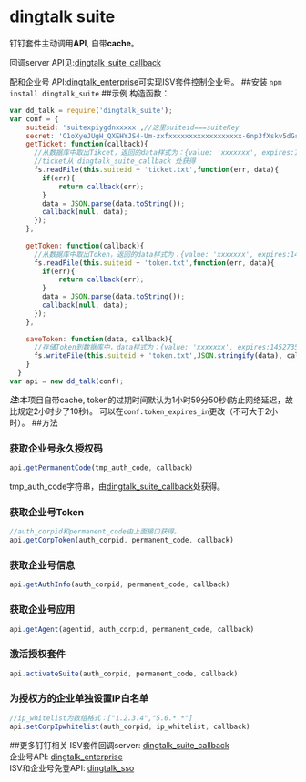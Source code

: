 # dingtalk suite
钉钉套件主动调用**API**, 自带**cache**。

回调server API见:[dingtalk_suite_callback](https://github.com/hezedu/dingtalk_suite_callback)

配和企业号 API:[dingtalk_enterprise](https://github.com/hezedu/dingtalk_enterprise)可实现ISV套件控制企业号。
##安装 
`npm install dingtalk_suite`
##示例
构造函数：
```js
var dd_talk = require('dingtalk_suite');
var conf = {
    suiteid: 'suitexpiygdnxxxxx',//这里suiteid===suiteKey
    secret: 'C1oXyeJUgH_QXEHYJS4-Um-zxfxxxxxxxxxxxxxxxxxx-6np3fXskv5dGs',
    getTicket: function(callback){ 
      //从数据库中取出Tikcet，返回的data样式为：{value: 'xxxxxxx', expires:1452735301543}
      //ticket从 dingtalk_suite_callback 处获得
      fs.readFile(this.suiteid + 'ticket.txt',function(err, data){
        if(err){
            return callback(err);
        }
        data = JSON.parse(data.toString());
        callback(null, data);
      });
    },
    
    getToken: function(callback){
      //从数据库中取出Token，返回的data样式为：{value: 'xxxxxxx', expires:1452735301543}
      fs.readFile(this.suiteid + 'token.txt',function(err, data){
        if(err){
            return callback(err);
        }
        data = JSON.parse(data.toString());
        callback(null, data);
      });
    },
    
    saveToken: function(data, callback){
      //存储Token到数据库中，data样式为：{value: 'xxxxxxx', expires:1452735301543//过期时间}
      fs.writeFile(this.suiteid + 'token.txt',JSON.stringify(data), callback);
    }
  }
var api = new dd_talk(conf);
```
___注___:本项目自带cache, token的过期时间默认为1小时59分50秒(防止网络延迟，故比规定2小时少了10秒)。
可以在`conf.token_expires_in`更改（不可大于2小时）。
##方法
### 获取企业号永久授权码
```js
api.getPermanentCode(tmp_auth_code, callback)
```
tmp_auth_code字符串，由[dingtalk_suite_callback](https://github.com/hezedu/dingtalk_suite_callback)处获得。
### 获取企业号Token
```js
//auth_corpid和permanent_code由上面接口获得。
api.getCorpToken(auth_corpid, permanent_code, callback)
```
### 获取企业号信息
```js
api.getAuthInfo(auth_corpid, permanent_code, callback)
```
### 获取企业号应用
```js
api.getAgent(agentid, auth_corpid, permanent_code, callback)
```
### 激活授权套件
```js
api.activateSuite(auth_corpid, permanent_code, callback)
```
### 为授权方的企业单独设置IP白名单
```js
//ip_whitelist为数组格式：["1.2.3.4","5.6.*.*"]
api.setCorpIpwhitelist(auth_corpid, ip_whitelist, callback)
```

##更多钉钉相关
ISV套件回调server: [dingtalk_suite_callback](https://github.com/hezedu/dingtalk_suite_callback)<br>
企业号API: [dingtalk_enterprise](https://github.com/hezedu/dingtalk_enterprise)<br>
ISV和企业号免登API: [dingtalk_sso](https://github.com/hezedu/dingtalk_sso)
